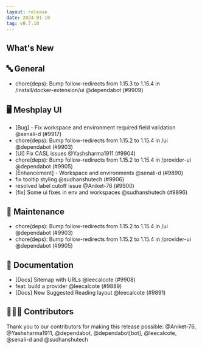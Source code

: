 ```yaml
---
layout: release
date: 2024-01-10
tag: v0.7.10
---
```


## What's New
## 🔤 General
- chore(deps): Bump follow-redirects from 1.15.3 to 1.15.4 in /install/docker-extension/ui @dependabot (#9909)

## 🖥 Meshplay UI

- [Bug] - Fix workspace and environment required field validation @senali-d (#9917)
- chore(deps): Bump follow-redirects from 1.15.2 to 1.15.4 in /ui @dependabot (#9903)
- [UI] Fix CASL issues @Yashsharma1911 (#9904)
- chore(deps): Bump follow-redirects from 1.15.2 to 1.15.4 in /provider-ui @dependabot (#9905)
- [Enhancement] - Workspace and environments @senali-d (#9890)
- fix tooltip styling @sudhanshutech (#9906)
- resolved label cutoff issue @Aniket-76 (#9900)
- [fix] Some ui fixes in env and workspaces @sudhanshutech (#9896)

## 🧰 Maintenance

- chore(deps): Bump follow-redirects from 1.15.2 to 1.15.4 in /ui @dependabot (#9903)
- chore(deps): Bump follow-redirects from 1.15.2 to 1.15.4 in /provider-ui @dependabot (#9905)

## 📖 Documentation

- [Docs] Sitemap with URLs @leecalcote (#9908)
- feat: build a provider @leecalcote (#9889)
- [Docs] New Suggested Reading layout @leecalcote (#9891)

## 👨🏽‍💻 Contributors

Thank you to our contributors for making this release possible:
@Aniket-76, @Yashsharma1911, @dependabot, @dependabot[bot], @leecalcote, @senali-d and @sudhanshutech
